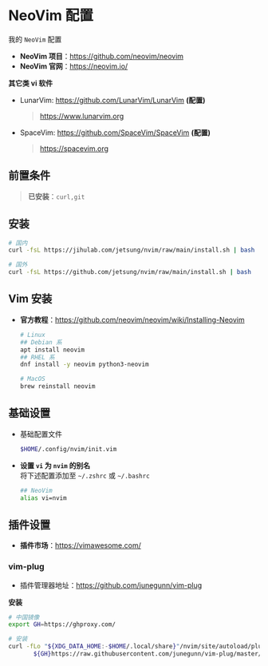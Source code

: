 # NeoVim 配置

我的 `NeoVim` 配置

- **NeoVim 项目**：https://github.com/neovim/neovim
- **NeoVim 官网**：https://neovim.io/

**其它类 vi 软件**
- LunarVim: https://github.com/LunarVim/LunarVim **(配置)**
  > https://www.lunarvim.org
- SpaceVim: https://github.com/SpaceVim/SpaceVim **(配置)**
  > https://spacevim.org 

## 前置条件
> **已安装**：`curl,git`

## 安装
```bash
# 国内
curl -fsL https://jihulab.com/jetsung/nvim/raw/main/install.sh | bash

# 国外
curl -fsL https://github.com/jetsung/nvim/raw/main/install.sh | bash
```

## Vim 安装
- **官方教程**：https://github.com/neovim/neovim/wiki/Installing-Neovim
  ```bash
  # Linux
  ## Debian 系
  apt install neovim
  ## RHEL 系
  dnf install -y neovim python3-neovim

  # MacOS
  brew reinstall neovim
  ```

## 基础设置
- 基础配置文件
  ```bash
  $HOME/.config/nvim/init.vim
  ```

- **设置 `vi` 为 `nvim` 的别名**   
将下述配置添加至 `~/.zshrc` 或 `~/.bashrc`
  ```bash
  ## NeoVim
  alias vi=nvim
  ```

## 插件设置
- **插件市场**：https://vimawesome.com/

### vim-plug
- 插件管理器地址：https://github.com/junegunn/vim-plug   
 
**安装**
```bash
# 中国镜像
export GH=https://ghproxy.com/

# 安装
curl -fLo "${XDG_DATA_HOME:-$HOME/.local/share}"/nvim/site/autoload/plug.vim --create-dirs \
       ${GH}https://raw.githubusercontent.com/junegunn/vim-plug/master/plug.vim
```
